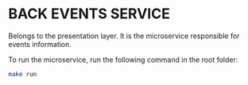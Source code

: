 # BACK EVENTS SERVICE

Belongs to the presentation layer. It is the microservice responsible for events information.

To run the microservice, run the following command in the root folder:

```bash
make run
```